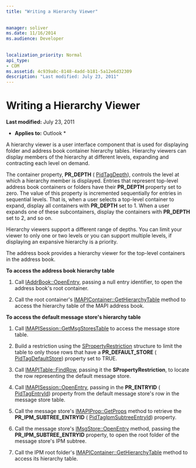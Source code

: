 ```yaml
---
title: "Writing a Hierarchy Viewer"
 
 
manager: soliver
ms.date: 11/16/2014
ms.audience: Developer
 
 
localization_priority: Normal
api_type:
- COM
ms.assetid: 4c939a8c-8148-4add-b181-5a12e6d32309
description: "Last modified: July 23, 2011"
---
```


# Writing a Hierarchy Viewer

 **Last modified:** July 23, 2011 
  
 * **Applies to:** Outlook * 
  
A hierarchy viewer is a user interface component that is used for displaying folder and address book container hierarchy tables. Hierarchy viewers can display members of the hierarchy at different levels, expanding and contracting each level on demand.
  
The container property, **PR_DEPTH** ( [PidTagDepth](pidtagdepth-canonical-property.md)), controls the level at which a hierarchy member is displayed. Entries that represent top-level address book containers or folders have their **PR_DEPTH** property set to zero. The value of this property is incremented sequentially for entries in sequential levels. That is, when a user selects a top-level container to expand, display all containers with **PR_DEPTH** set to 1. When a user expands one of these subcontainers, display the containers with **PR_DEPTH** set to 2, and so on. 
  
Hierarchy viewers support a different range of depths. You can limit your viewer to only one or two levels or you can support multiple levels, if displaying an expansive hierarchy is a priority. 
  
The address book provides a hierarchy viewer for the top-level containers in the address book. 
  
 **To access the address book hierarchy table**
  
1. Call [IAddrBook::OpenEntry](iaddrbook-openentry.md), passing a null entry identifier, to open the address book's root container.
    
2. Call the root container's [IMAPIContainer::GetHierarchyTable](imapicontainer-gethierarchytable.md) method to access the hierarchy table of the MAPI address book. 
    
 **To access the default message store's hierarchy table**
  
1. Call [IMAPISession::GetMsgStoresTable](imapisession-getmsgstorestable.md) to access the message store table. 
    
2. Build a restriction using the [SPropertyRestriction](spropertyrestriction.md) structure to limit the table to only those rows that have a **PR_DEFAULT_STORE** ( [PidTagDefaultStore](pidtagdefaultstore-canonical-property.md)) property set to TRUE. 
    
3. Call [IMAPITable::FindRow](imapitable-findrow.md), passing it the **SPropertyRestriction**, to locate the row representing the default message store. 
    
4. Call [IMAPISession::OpenEntry](imapisession-openentry.md), passing in the **PR_ENTRYID** ( [PidTagEntryId](pidtagentryid-canonical-property.md)) property from the default message store's row in the message store table.
    
5. Call the message store's [IMAPIProp::GetProps](imapiprop-getprops.md) method to retrieve the **PR_IPM_SUBTREE_ENTRYID** ( [PidTagIpmSubtreeEntryId](pidtagipmsubtreeentryid-canonical-property.md)) property.
    
6. Call the message store's [IMsgStore::OpenEntry](imsgstore-openentry.md) method, passing the **PR_IPM_SUBTREE_ENTRYID** property, to open the root folder of the message store's IPM subtree. 
    
7. Call the IPM root folder's [IMAPIContainer::GetHierarchyTable](imapicontainer-gethierarchytable.md) method to access its hierarchy table. 
    


